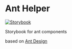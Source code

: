 # Ant Helper

[![Storybook](https://img.shields.io/badge/Storybook-available-FF4785?logo=data)](https://nexysweb.github.io/ui-ant)

Storybook for ant components

based on [Ant Design](https://ant.design/)